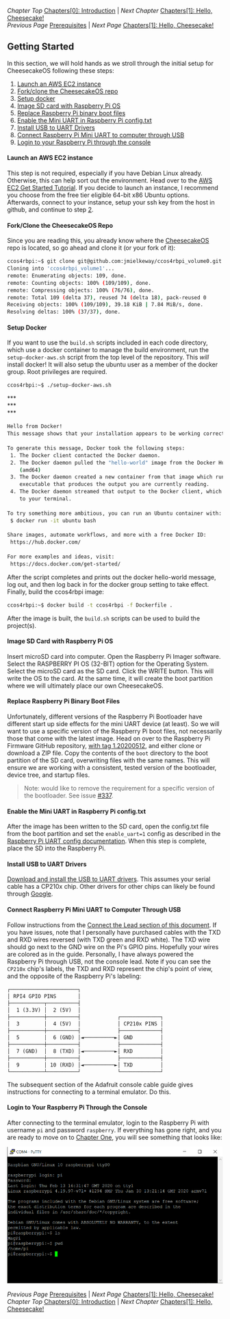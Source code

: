 *Chapter Top* [Chapters[0]: Introduction](chapter0.md)  |  *Next Chapter* [Chapters[1]: Hello, Cheesecake!](../chapter01/chapter1.md)  
*Previous Page* [Prerequisites](prerequisites.md)  |  *Next Page* [Chapters[1]: Hello, Cheesecake!](../chapter01/chapter1.md)

## Getting Started

In this section, we will hold hands as we stroll through the initial setup for CheesecakeOS following these steps:

1. [Launch an AWS EC2 instance](#launch-an-aw2-ec2-instance)
2. [Fork/clone the CheesecakeOS repo](#forkclone-the-cheesecakeos-repo)
3. [Setup docker](#setup-docker)
4. [Image SD card with Raspberry Pi OS](#image-sd-card-with-raspberry-pi-os)
5. [Replace Raspberry Pi binary boot files](#replace-raspberry-pi-binary-boot-files)
6. [Enable the Mini UART in Raspberry Pi config.txt](enable-the-mini-uart-in-raspberry-pi-configtxt)
7. [Install USB to UART Drivers](#install-usb-to-uart-drivers)
8. [Connect Raspberry Pi Mini UART to computer through USB](#connect-raspberry-pi-mini-uart-to-computer-through-usb)
9. [Login to your Raspberry Pi through the console](#login-to-your-raspberry-pi-through-the-console)

#### Launch an AWS EC2 instance

This step is not required, especially if you have Debian Linux already. Otherwise, this can help sort out the environment. Head over to the [AWS EC2 Get Started Tutorial](https://docs.aws.amazon.com/AWSEC2/latest/UserGuide/EC2_GetStarted.html). If you decide to launch an instance, I recommend you choose from the free tier eligible 64-bit x86 Ubuntu options. Afterwards, connect to your instance, setup your ssh key from the host in github, and continue to step [2](#forkclone-the-cheesecakeos-repo).

#### Fork/Clone the CheesecakeOS Repo

Since you are reading this, you already know where the [CheesecakeOS](https://github.com/jmielkeway/ccos4rbpi_volume0) repo is located, so go ahead and clone it (or your fork of it):

```bash
ccos4rbpi:~$ git clone git@github.com:jmielkeway/ccos4rbpi_volume0.git
Cloning into 'ccos4rbpi_volume1'...
remote: Enumerating objects: 109, done.
remote: Counting objects: 100% (109/109), done.
remote: Compressing objects: 100% (76/76), done.
remote: Total 109 (delta 37), reused 74 (delta 18), pack-reused 0
Receiving objects: 100% (109/109), 39.18 KiB | 7.84 MiB/s, done.
Resolving deltas: 100% (37/37), done.
```

#### Setup Docker

If you want to use the `build.sh` scripts included in each code directory, which use a docker container to manage the build environment, run the `setup-docker-aws.sh` script from the top level of the repository. This *_will_* install docker! It will also setup the ubuntu user as a member of the docker group. Root privileges are required.

```bash
ccos4rbpi:~$ ./setup-docker-aws.sh
```
\*\*\*  
\*\*\*  
\*\*\*  
```bash
Hello from Docker!
This message shows that your installation appears to be working correctly.

To generate this message, Docker took the following steps:
 1. The Docker client contacted the Docker daemon.
 2. The Docker daemon pulled the "hello-world" image from the Docker Hub.
    (amd64)
 3. The Docker daemon created a new container from that image which runs the
    executable that produces the output you are currently reading.
 4. The Docker daemon streamed that output to the Docker client, which sent it
    to your terminal.

To try something more ambitious, you can run an Ubuntu container with:
 $ docker run -it ubuntu bash

Share images, automate workflows, and more with a free Docker ID:
 https://hub.docker.com/

For more examples and ideas, visit:
 https://docs.docker.com/get-started/
```

After the script completes and prints out the docker hello-world message, log out, and then log back in for the docker group setting to take effect. Finally, build the ccos4rbpi image:

```bash
ccos4rbpi:~$ docker build -t ccos4rbpi -f Dockerfile .
```

After the image is built, the `build.sh` scripts can be used to build the project(s).

#### Image SD Card with Raspberry Pi OS

Insert microSD card into computer. Open the Raspberry Pi Imager software. Select the RASPBERRY PI OS (32-BIT) option for the Operating System. Select the microSD card as the SD card. Click the WRITE button. This will write the OS to the card. At the same time, it will create the boot partition where we will ultimately place our own CheesecakeOS.

#### Replace Raspberry Pi Binary Boot Files

Unfortunately, different versions of the Raspberry Pi Bootloader have different start up side effects for the mini UART device (at least). So we will want to use a specific version of the Raspberry Pi boot files, not necessarily those that come with the latest image. Head on over to the Raspberry Pi Firmware GitHub repository, [with tag 1.20200512](https://github.com/raspberrypi/firmware/tree/1.20200512), and either clone or download a ZIP file. Copy the contents of the `boot` directory to the boot partition of the SD card, overwriting files with the same names. This will ensure we are working with a consistent, tested version of the bootloader, device tree, and startup files.

> Note: would like to remove the requirement for a specific version of the bootloader. See issue [#337](https://github.com/jmielkeway/ccos4rbpi_volume0/issues/337).

#### Enable the Mini UART in Raspberry Pi config.txt

After the image has been written to the SD card, open the config.txt file from the boot partition and set the `enable_uart=1` config as described in the [Raspberry Pi UART config documentation](https://www.raspberrypi.org/documentation/configuration/uart.md). When this step is complete, place the SD into the Raspberry Pi.

#### Install USB to UART Drivers

[Download and install the USB to UART drivers](https://www.silabs.com/developers/usb-to-uart-bridge-vcp-drivers). This assumes your serial cable has a CP210x chip. Other drivers for other chips can likely be found through [Google](https://www.google.com).

#### Connect Raspberry Pi Mini UART to Computer Through USB

Follow instructions from the [Connect the Lead section of this document](https://cdn-learn.adafruit.com/downloads/pdf/adafruits-raspberry-pi-lesson-5-using-a-console-cable.pdf). If you have issues, note that I personally have purchased cables with the TXD and RXD wires reversed (with TXD green and RXD white). The TXD wire should go next to the GND wire on the Pi's GPIO pins. Hopefully your wires are colored as in the guide. Personally, I have always powered the Raspberry Pi through USB, not the console lead. Note if you can see the `CP210x` chip's labels, the TXD and RXD represent the chip's point of view, and the opposite of the Raspberry Pi's labeling:

```
┌──────────────────────┐
│ RPI4 GPIO PINS       │
├───────────┬──────────┤
│  1 (3.3V) │  2 (5V)  │
├───────────┼──────────┤            ┌─────────────┐
│  3        │  4 (5V)  │            │ CP210x PINS │
├───────────┼──────────┤            ├─────────────┤
│  5        │  6 (GND) │◄──────────►│ GND         │
├───────────┼──────────┤            ├─────────────┤
│  7 (GND)  │  8 (TXD) │◄──────────►│ RXD         │
├───────────┼──────────┤            ├─────────────┤
│  9        │ 10 (RXD) │◄──────────►│ TXD         │
└───────────┴──────────┘            └─────────────┘
```

The subsequent section of the Adafruit console cable guide gives instructions for connecting to a terminal emulator. Do this.

#### Login to Your Raspberry Pi Through the Console

After connecting to the terminal emulator, login to the Raspberry Pi with username `pi` and password `raspberry`. If everything has gone right, and you are ready to move on to [Chapter One](../chapter01/chapter1.md), you will see something that looks like:

![Raspberry Pi Console Login](images/0001_rpi4_uart_login.png)

*Previous Page* [Prerequisites](prerequisites.md)  |  *Next Page* [Chapters[1]: Hello, Cheesecake!](../chapter01/chapter1.md)  
*Chapter Top* [Chapters[0]: Introduction](chapter0.md)  |  *Next Chapter* [Chapters[1]: Hello, Cheesecake!](../chapter01/chapter1.md)
